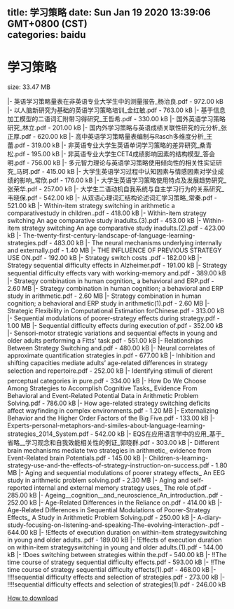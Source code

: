 
title: 学习策略
date: Sun Jan 19 2020 13:39:06 GMT+0800 (CST)    
categories: baidu
---

# 学习策略
size: 33.47 MB
 
 
|- 英语学习策略量表在非英语专业大学生中的测量报告_杨治良.pdf - 972.00 kB
|- 以人脑新研究为基础的英语学习策略培训_金红敏.pdf - 763.00 kB
|- 基于信息加工模型的二语词汇附带习得研究_王哲希.pdf - 330.00 kB
|- 国外英语学习策略研究_林立.pdf - 201.00 kB
|- 国内外学习策略与英语成绩关联性研究的元分析_张正厚.pdf - 620.00 kB
|- 高中英语学习策略量表编制与Rasch多维度分析_王蕾.pdf - 319.00 kB
|- 非英语专业大学生英语单词学习策略的差异研究_桑青松.pdf - 195.00 kB
|- 非英语专业大学生CET4成绩影响因素的结构模型_答会明.pdf - 756.00 kB
|- 多元智力理论与英语学习策略使用倾向性的相关性实证研究_马珂.pdf - 415.00 kB
|- 大学生英语学习过程中认知因素与情感因素对学业成绩的影响_常欣.pdf - 176.00 kB
|- 大学生英语学习策略使用特点及发展趋势研究_张荣华.pdf - 257.00 kB
|- 大学生二语动机自我系统与自主学习行为的关系研究_韦晓保.pdf - 542.00 kB
|- 从双语心理词汇结构论述词汇学习策略_常秦.pdf - 521.00 kB
|- Within-item strategy switching in arithmetic a comparativestudy in children..pdf - 418.00 kB
|- Within-item strategy switching An age comparative study inadults.(3).pdf - 453.00 kB
|- Within-item strategy switching An age comparative study inadults.(2).pdf - 423.00 kB
|- The-twenty-first-century-landscape-of-language-learning-strategies.pdf - 483.00 kB
|- The neural mechanisms underlying internally and externally.pdf - 1.40 MB
|- THE INFLUENCE OF PREVIOUS STRATEGY USE ON.pdf - 192.00 kB
|- Strategy switch costs .pdf - 182.00 kB
|- Strategy sequential difficulty effects in Alzheimer.pdf - 191.00 kB
|- Strategy sequential difﬁculty effects vary with working-memory and.pdf - 389.00 kB
|- Strategy combination in human cognition_ a behavioral and ERP.pdf - 2.60 MB
|- Strategy combination in human cognition; a behavioral and ERP study in arithmetic.pdf - 2.60 MB
|- Strategy combination in human cognition; a behavioral and ERP study in arithmetic(1).pdf - 2.60 MB
|- Strategic Flexibility in Computational Estimation forChinese.pdf - 313.00 kB
|- Sequential modulations of poorer-strategy effects during strategy.pdf - 1.00 MB
|- Sequential difficulty effects during execution of.pdf - 352.00 kB
|- Sensori-motor strategic variations and sequential effects in young and older adults performing a Fitts' task.pdf - 551.00 kB
|- Relationships Between Strategy Switching and.pdf - 480.00 kB
|- Neural correlates of approximate quantification strategies in.pdf - 677.00 kB
|- Inhibition and shifting capacities mediate adults’ age-related differences in strategy selection and repertoire.pdf - 252.00 kB
|- Identifying stimuli of dierent perceptual categories in pure.pdf - 334.00 kB
|- How Do We Choose Among Strategies to Accomplish Cognitive Tasks_ Evidence From Behavioral and Event-Related Potential Data in Arithmetic Problem Solving.pdf - 786.00 kB
|- How age-related strategy switching deficits affect wayfinding in complex environments.pdf - 1.20 MB
|- Externalizing Behavior and the Higher Order Factors of the Big Five.pdf - 133.00 kB
|- Experts-personal-metaphors-and-similes-about-language-learning-strategies_2014_System.pdf - 542.00 kB
|- EQS在应用语言学中的应用_基于_省略__学习观念和自我效能相关性的例证_郭晓群.pdf - 303.00 kB
|- Different brain mechanisms mediate two strategies in arithmetic_ evidence from Event-Related brain Potentials.pdf - 145.00 kB
|- Children-s-learning-strategy-use-and-the-effects-of-strategy-instruction-on-success.pdf - 1.80 MB
|- Aging and sequential modulations of poorer strategy effects_ An EEG study in arithmetic problem solving.pdf - 2.30 MB
|- Aging and self-reported internal and external memory strategy uses_ The role of.pdf - 285.00 kB
|- Ageing__cognition__and_neuroscience_An_introduction..pdf - 252.00 kB
|- Age-Related Differences in the Reliance on.pdf - 414.00 kB
|- Age-Related Differences in Sequential Modulations of Poorer-Strategy Effects_ A Study in Arithmetic Problem Solving.pdf - 250.00 kB
|- A-diary-study-focusing-on-listening-and-speaking-The-evolving-interaction-.pdf - 644.00 kB
|- !Effects of execution duration on within-item strategyswitching in young and older adults..pdf - 189.00 kB
|- !Effects of execution duration on within-item strategyswitching in young and older adults.(1).pdf - 144.00 kB
|- !Does switching between strategies within the.pdf - 540.00 kB
|- !!The time course of strategy sequential difficulty effects.pdf - 593.00 kB
|- !!The time course of strategy sequential difficulty effects(1).pdf - 468.00 kB
|- !!!!sequential difficulty effects and selection of strategies.pdf - 273.00 kB
|- !!!!sequential difficulty effects and selection of strategies(1).pdf - 246.00 kB

[How to download](https://bpcam.bemobtrk.com/go/2ceec3aa-1ca2-46d6-b9ff-aaa5c184517c?jno=524)